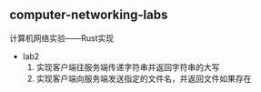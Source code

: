 ## computer-networking-labs
计算机网络实验——Rust实现
- lab2
  1. 实现客户端往服务端传递字符串并返回字符串的大写
  1. 实现客户端向服务端发送指定的文件名，并返回文件如果存在
